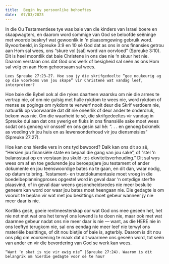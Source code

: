 ```yaml
---
title:  Begin by persoonlike behoeftes
date:  07/03/2023
---
```


In die Ou Testamentiese tye was baie van die kinders van Israel boere en skaapwagters, en daarom word sommige van God se beloofde seëninge met woorde beskryf wat gewoonlik in ‘n plaasomgewing gebruik word. Byvoorbeeld, in Spreuke 3:9 en 10 sê God dat as ons in ons finansies getrou aan Hom sal wees, ons “skure vol [sal] word van oorvloed” (Spreuke 3:10). Dit is heel moontlik dat baie Christene in ons dae nie ‘n skuur het nie. Daarom verstaan ons dat God ons werk of besigheid sal seën as ons Hom sal volg en aan Hom gehoorsaam sal wees.

`Lees Spreuke 27:23–27. Hoe sou jy die skrifgedeelte “gee noukeurig ag op die voorkoms van jou skape” vir Christene wat vandag leef, interpreteer?`

Hoe baie die Bybel ook al die rykes daarteen waarsku om nie die armes te vertrap nie, of om nie gulsig met hulle rykdom te wees nie, word rykdom of mense se pogings om rykdom te verwerf nooit deur die Skrif verdoem nie, natuurlik op voorwaarde dat dit nie oneerlik of deur ander te onderdruk, bekom was nie. Om die waarheid te sê, die skrifgedeeltes vir vandag in Spreuke dui aan dat ons ywerig en fluks in ons finansiële sake moet wees sodat ons genoeg vir onsself en ons gesin sal hê: “. . . en genoeg bokmelk as voeding vir jou huis en as lewensonderhoud vir jou diensmeisies” (Spreuke 27:27).

Hoe kan ons hierdie vers in ons tyd bewoord? Dalk kan ons dit so sê, “Hersien jou finansiële state en bepaal die gang van jou sake”, of “stel ‘n balansstaat op en verstaan jou skuld-tot-ekwiteitsverhouding.” Dit sal wys wees om af en toe gedurende jou beroepsjare jou testament of ander dokumente en jou teenswoordige bates na te gaan, en dit dan, waar nodig, op datum te bring. Testament- en trustdokumentasie moet vroeg in die boedelbeplanningproses opgestel word in geval daar ‘n ontydige sterfte plaasvind, of in geval daar weens gesondheidsredes nie meer besluite geneem kan word oor waar jou bates moet heengaan nie.  Die gedagte is om vooruit te beplan vir wat met jou besittings moet gebeur wanneer jy nie meer daar is nie.

Kortliks gesê, goeie rentmeesterskap oor wat God ons mee geseën het, het nie net met wat ons het terwyl ons lewend is te doen nie, maar ook met wat daarmee gebeur nadat ons nie meer daar is nie — want, as die HERE nie in ons leeftyd terugkom nie, sal ons eendag nie meer leef nie terwyl ons materiële besittings, of dit nou bietjie of baie is, agterbly.  Daarom is dit nou ons plig om voorsiening te maak dat dit waarmee ons geseën word, tot seën van ander en vir die bevordering van God se werk kan wees.

`“Want ‘n skat is nie vir ewig nie” (Spreuke 27:24). Waarom is dit belangrik om hierdie gedagte voor oë te hou?`